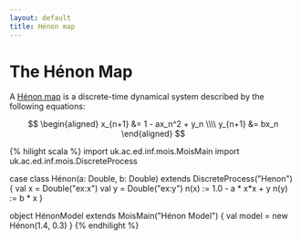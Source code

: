 ```yaml
---
layout: default
title: Hénon map
---
```


The Hénon Map
=============

A [Hénon map](https://en.wikipedia.org/wiki/H%C3%A9non_map)
is a discrete-time dynamical system described by the following
equations:

$$
\begin{aligned}
x_{n+1} &= 1 - ax_n^2 + y_n \\\\
y_{n+1} &= bx_n
\end{aligned}
$$

{% hilight scala %}
import uk.ac.ed.inf.mois.MoisMain
import uk.ac.ed.inf.mois.DiscreteProcess

case class Hénon(a: Double, b: Double) extends DiscreteProcess("Henon") {
  val x = Double("ex:x")
  val y = Double("ex:y")
  n(x) := 1.0 - a * x*x + y
  n(y) := b * x
}

object HénonModel extends MoisMain("Hénon Model") {
  val model = new Hénon(1.4, 0.3)
}
{% endhilight %}
